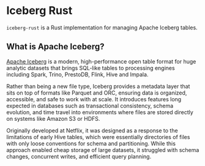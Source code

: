 <!--
  ~ Licensed to the Apache Software Foundation (ASF) under one
  ~ or more contributor license agreements.  See the NOTICE file
  ~ distributed with this work for additional information
  ~ regarding copyright ownership.  The ASF licenses this file
  ~ to you under the Apache License, Version 2.0 (the
  ~ "License"); you may not use this file except in compliance
  ~ with the License.  You may obtain a copy of the License at
  ~
  ~   http://www.apache.org/licenses/LICENSE-2.0
  ~
  ~ Unless required by applicable law or agreed to in writing,
  ~ software distributed under the License is distributed on an
  ~ "AS IS" BASIS, WITHOUT WARRANTIES OR CONDITIONS OF ANY
  ~ KIND, either express or implied.  See the License for the
  ~ specific language governing permissions and limitations
  ~ under the License.
-->

# Iceberg Rust

`iceberg-rust` is a Rust implementation for managing Apache Iceberg tables.

## What is Apache Iceberg?

[Apache Iceberg](https://iceberg.apache.org/docs/nightly/) is a modern, high-performance open table format
for huge analytic datasets that brings SQL-like tables to processing engines including Spark, Trino, PrestoDB, Flink, Hive and Impala. 

Rather than being a new file type, Iceberg provides a metadata layer that sits on top of formats like Parquet 
and ORC, ensuring data is organized, accessible, and safe to work with at scale. It introduces features long
expected in databases such as transactional consistency, schema evolution, and time travel into environments 
where files are stored directly on systems like Amazon S3 or HDFS.

Originally developed at Netflix, it was designed as a response to the limitations of early Hive tables, which were
essentially directories of files with only loose conventions for schema and partitioning. While this approach
enabled cheap storage of large datasets, it struggled with schema changes, concurrent writes, and efficient query
planning.
